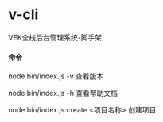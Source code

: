 # v-cli
 VEK全栈后台管理系统-脚手架
 
 #### 命令
 
 node bin/index.js -v 查看版本
 
 node bin/index.js -h 查看帮助文档
 
 node bin/index.js create <项目名称> 创建项目
 

